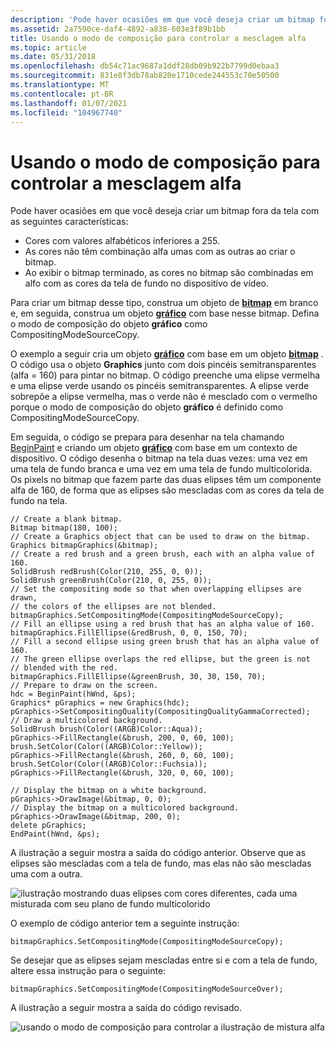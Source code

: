 ```yaml
---
description: 'Pode haver ocasiões em que você deseja criar um bitmap fora da tela com as seguintes características:'
ms.assetid: 2a7590ce-daf4-4892-a838-603e3f89b1bb
title: Usando o modo de composição para controlar a mesclagem alfa
ms.topic: article
ms.date: 05/31/2018
ms.openlocfilehash: db54c71ac9687a1ddf28db09b922b7799d0ebaa3
ms.sourcegitcommit: 831e8f3db78ab820e1710cede244553c70e50500
ms.translationtype: MT
ms.contentlocale: pt-BR
ms.lasthandoff: 01/07/2021
ms.locfileid: "104967740"
---
```

# <a name="using-compositing-mode-to-control-alpha-blending"></a>Usando o modo de composição para controlar a mesclagem alfa

Pode haver ocasiões em que você deseja criar um bitmap fora da tela com as seguintes características:

-   Cores com valores alfabéticos inferiores a 255.
-   As cores não têm combinação alfa umas com as outras ao criar o bitmap.
-   Ao exibir o bitmap terminado, as cores no bitmap são combinadas em alfo com as cores da tela de fundo no dispositivo de vídeo.

Para criar um bitmap desse tipo, construa um objeto de [**bitmap**](/windows/desktop/api/gdiplusheaders/nl-gdiplusheaders-bitmap) em branco e, em seguida, construa um objeto [**gráfico**](/windows/desktop/api/gdiplusgraphics/nl-gdiplusgraphics-graphics) com base nesse bitmap. Defina o modo de composição do objeto **gráfico** como CompositingModeSourceCopy.

O exemplo a seguir cria um objeto [**gráfico**](/windows/desktop/api/gdiplusgraphics/nl-gdiplusgraphics-graphics) com base em um objeto [**bitmap**](/windows/desktop/api/gdiplusheaders/nl-gdiplusheaders-bitmap) . O código usa o objeto **Graphics** junto com dois pincéis semitransparentes (alfa = 160) para pintar no bitmap. O código preenche uma elipse vermelha e uma elipse verde usando os pincéis semitransparentes. A elipse verde sobrepõe a elipse vermelha, mas o verde não é mesclado com o vermelho porque o modo de composição do objeto **gráfico** é definido como CompositingModeSourceCopy.

Em seguida, o código se prepara para desenhar na tela chamando [BeginPaint](/windows/win32/api/winuser/nf-winuser-beginpaint) e criando um objeto [**gráfico**](/windows/desktop/api/gdiplusgraphics/nl-gdiplusgraphics-graphics) com base em um contexto de dispositivo. O código desenha o bitmap na tela duas vezes: uma vez em uma tela de fundo branca e uma vez em uma tela de fundo multicolorida. Os pixels no bitmap que fazem parte das duas elipses têm um componente alfa de 160, de forma que as elipses são mescladas com as cores da tela de fundo na tela.


```
// Create a blank bitmap.
Bitmap bitmap(180, 100);
// Create a Graphics object that can be used to draw on the bitmap.
Graphics bitmapGraphics(&bitmap);
// Create a red brush and a green brush, each with an alpha value of 160.
SolidBrush redBrush(Color(210, 255, 0, 0));
SolidBrush greenBrush(Color(210, 0, 255, 0));
// Set the compositing mode so that when overlapping ellipses are drawn,
// the colors of the ellipses are not blended.
bitmapGraphics.SetCompositingMode(CompositingModeSourceCopy);
// Fill an ellipse using a red brush that has an alpha value of 160.
bitmapGraphics.FillEllipse(&redBrush, 0, 0, 150, 70);
// Fill a second ellipse using green brush that has an alpha value of 160. 
// The green ellipse overlaps the red ellipse, but the green is not 
// blended with the red.
bitmapGraphics.FillEllipse(&greenBrush, 30, 30, 150, 70);
// Prepare to draw on the screen.
hdc = BeginPaint(hWnd, &ps);
Graphics* pGraphics = new Graphics(hdc);
pGraphics->SetCompositingQuality(CompositingQualityGammaCorrected);
// Draw a multicolored background.
SolidBrush brush(Color((ARGB)Color::Aqua));
pGraphics->FillRectangle(&brush, 200, 0, 60, 100);
brush.SetColor(Color((ARGB)Color::Yellow));
pGraphics->FillRectangle(&brush, 260, 0, 60, 100);
brush.SetColor(Color((ARGB)Color::Fuchsia));
pGraphics->FillRectangle(&brush, 320, 0, 60, 100);
   
// Display the bitmap on a white background.
pGraphics->DrawImage(&bitmap, 0, 0);
// Display the bitmap on a multicolored background.
pGraphics->DrawImage(&bitmap, 200, 0);
delete pGraphics;
EndPaint(hWnd, &ps);
```



A ilustração a seguir mostra a saída do código anterior. Observe que as elipses são mescladas com a tela de fundo, mas elas não são mescladas uma com a outra.

![ilustração mostrando duas elipses com cores diferentes, cada uma misturada com seu plano de fundo multicolorido](images/sourcecopy.png)

O exemplo de código anterior tem a seguinte instrução:


```
bitmapGraphics.SetCompositingMode(CompositingModeSourceCopy);
```



Se desejar que as elipses sejam mescladas entre si e com a tela de fundo, altere essa instrução para o seguinte:


```
bitmapGraphics.SetCompositingMode(CompositingModeSourceOver);
```



A ilustração a seguir mostra a saída do código revisado.

![usando o modo de composição para controlar a ilustração de mistura alfa](images/sourceover.png)

 

 



